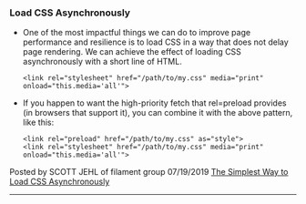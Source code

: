 ### Load CSS Asynchronously
- One of the most impactful things we can do to improve page performance and resilience is to load CSS in a way that does not delay page rendering.  We can achieve the effect of loading CSS asynchronously with a short line of HTML.

  ```
  <link rel="stylesheet" href="/path/to/my.css" media="print" onload="this.media='all'">
  ```
- If you happen to want the high-priority fetch that rel=preload provides (in browsers that support it), you can combine it with the above pattern, like this:
  ```
  <link rel="preload" href="/path/to/my.css" as="style">
  <link rel="stylesheet" href="/path/to/my.css" media="print" onload="this.media='all'">
  ```
Posted by SCOTT JEHL of filament group 07/19/2019 [The Simplest Way to Load CSS Asynchronously](https://www.filamentgroup.com/lab/load-css-simpler/)

----
